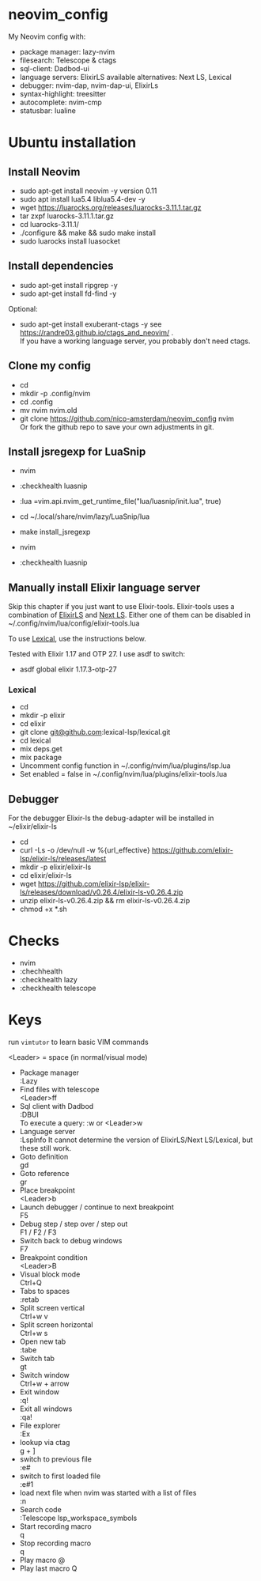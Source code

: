 # neovim_config
My Neovim config with:
- package manager: lazy-nvim
- filesearch: Telescope &amp; ctags
- sql-client: Dadbod-ui
- language servers: ElixirLS  available alternatives: Next LS, Lexical
- debugger: nvim-dap, nvim-dap-ui, ElixirLs 
- syntax-highlight: treesitter
- autocomplete: nvim-cmp 
- statusbar: lualine

# Ubuntu installation

## Install Neovim

- sudo apt-get install neovim -y
  version 0.11
- sudo apt install lua5.4 liblua5.4-dev -y
- wget https://luarocks.org/releases/luarocks-3.11.1.tar.gz
- tar zxpf luarocks-3.11.1.tar.gz
- cd luarocks-3.11.1/
- ./configure && make && sudo make install
- sudo luarocks install luasocket

## Install dependencies

- sudo apt-get install ripgrep -y
- sudo apt-get install fd-find -y

Optional:
- sudo apt-get install exuberant-ctags -y
  see https://randre03.github.io/ctags_and_neovim/
.\
If you have a working language server, you probably don't need ctags.

## Clone my config

- cd
- mkdir -p .config/nvim
- cd .config
- mv nvim nvim.old
- git clone https://github.com/nico-amsterdam/neovim_config nvim\
Or fork the github repo to save your own adjustments in git.

## Install jsregexp for LuaSnip
- nvim
- :checkhealth luasnip
- :lua =vim.api.nvim_get_runtime_file("lua/luasnip/init.lua", true)

- cd ~/.local/share/nvim/lazy/LuaSnip/lua
- make install_jsregexp

- nvim
- :checkhealth luasnip

## Manually install Elixir language server

Skip this chapter if you just want to use Elixir-tools.
Elixir-tools uses a combination of [ElixirLS](https://github.com/elixir-lsp/elixir-ls) and [Next LS](https://github.com/elixir-tools/next-ls). Either one of them can be disabled in ~/.config/nvim/lua/config/elixir-tools.lua

To use [Lexical](https://github.com/lexical-lsp/lexical), use the instructions below.

Tested with Elixir 1.17 and OTP 27. 
I use asdf to switch:
- asdf global elixir 1.17.3-otp-27

### Lexical
- cd
- mkdir -p elixir
- cd elixir
- git clone git@github.com:lexical-lsp/lexical.git
- cd lexical
- mix deps.get
- mix package
- Uncomment config function in ~/.config/nvim/lua/plugins/lsp.lua 
- Set enabled = false in ~/.config/nvim/lua/plugins/elixir-tools.lua 

## Debugger

For the debugger Elixir-ls the debug-adapter will be installed in ~/elixir/elixir-ls

- cd
- curl -Ls -o /dev/null -w %{url_effective} https://github.com/elixir-lsp/elixir-ls/releases/latest
- mkdir -p elixir/elixir-ls
- cd elixir/elixir-ls
- wget https://github.com/elixir-lsp/elixir-ls/releases/download/v0.26.4/elixir-ls-v0.26.4.zip
- unzip elixir-ls-v0.26.4.zip && rm elixir-ls-v0.26.4.zip
- chmod +x *.sh

# Checks

- nvim
- :chechhealth
- :checkhealth lazy
- :checkhealth telescope


# Keys

run `vimtutor` to learn basic VIM commands

\<Leader\> = space (in normal/visual mode)

- Package manager\
  :Lazy
- Find files with telescope\
  \<Leader\>ff
- Sql client with Dadbod\
  :DBUI\
  To execute a query: :w or \<Leader\>w
- Language server\
  :LspInfo
  It cannot determine the version of ElixirLS/Next LS/Lexical, but these still work.
- Goto definition\
  gd
- Goto reference\
  gr
- Place breakpoint\
  \<Leader\>b
- Launch debugger / continue to next breakpoint\
  F5
- Debug step / step over / step out\
  F1 / F2 / F3
- Switch back to debug windows\
  F7
- Breakpoint condition\
  \<Leader\>B
- Visual block mode\
  Ctrl+Q
- Tabs to spaces\
  :retab
- Split screen vertical\
  Ctrl+w v
- Split screen horizontal\
  Ctrl+w s
- Open new tab\
  :tabe
- Switch tab\
  gt
- Switch window\
  Ctrl+w + arrow
- Exit window\
  :q!
- Exit all windows\
  :qa!
- File explorer\
  :Ex
- lookup via ctag\
  g + ]
- switch to previous file\
  :e#
- switch to first loaded file\
  :e#1
- load next file when nvim was started with a list of files\
  :n
- Search code\
  :Telescope lsp_workspace_symbols
- Start recording macro\
  q<letter>
- Stop recording macro\
  q
- Play macro
  @<letter>
- Play last macro
  Q
